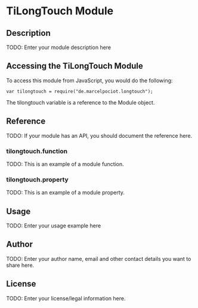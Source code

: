 # TiLongTouch Module

## Description

TODO: Enter your module description here

## Accessing the TiLongTouch Module

To access this module from JavaScript, you would do the following:

    var tilongtouch = require("de.marcelpociot.longtouch");

The tilongtouch variable is a reference to the Module object.

## Reference

TODO: If your module has an API, you should document
the reference here.

### tilongtouch.function

TODO: This is an example of a module function.

### tilongtouch.property

TODO: This is an example of a module property.

## Usage

TODO: Enter your usage example here

## Author

TODO: Enter your author name, email and other contact
details you want to share here.

## License

TODO: Enter your license/legal information here.
